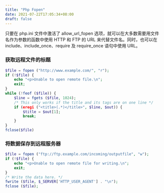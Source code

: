 ```yaml
---
title: "Php Fopen"
date: 2021-07-22T17:05:34+08:00
draft: false
---
```


只要在 php.ini 文件中激活了 allow_url_fopen 选项，就可以在大多数需要用文件名作为参数的函数中使用 HTTP 和 FTP 的 URL 来代替文件名。同时，也可以在 include、include_once、require 及 require_once 语句中使用 URL。

### 获取远程文件的标题

```php
$file = fopen ("http://www.example.com/", "r");
if (!$file) {
    echo "<p>Unable to open remote file.\n";
    exit;
}
while (!feof ($file)) {
    $line = fgets ($file, 1024);
    /* This only works if the title and its tags are on one line */
    if (eregi ("<title>(.*)</title>", $line, $out)) {
        $title = $out[1];
        break;
    }
}
fclose($file)
```

###  将数据保存到远程服务器

```php
$file = fopen ("ftp://ftp.example.com/incoming/outputfile", "w");
if (!$file) {
    echo "<p>Unable to open remote file for writing.\n";
    exit;
}
/* Write the data here. */
fwrite ($file, $_SERVER['HTTP_USER_AGENT'] . "\n");
fclose ($file);
```